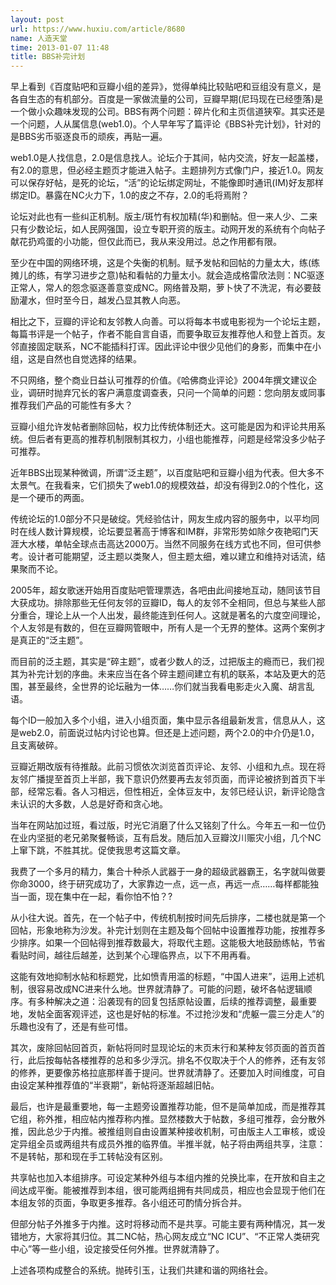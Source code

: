 ```yaml
---
layout: post
url: https://www.huxiu.com/article/8680
name: 人造天堂
time: 2013-01-07 11:48
title: BBS补完计划
---
```

早上看到《百度贴吧和豆瓣小组的差异》，觉得单纯比较贴吧和豆组没有意义，是各自生态的有机部分。百度是一家做流量的公司，豆瓣早期(尼玛现在已经堕落)是一个做小众趣味发现的公司。BBS有两个问题：碎片化和主页信道狭窄。其实还是一个问题，人从属信息(web1.0)。个人早年写了篇评论《BBS补完计划》，针对的是BBS劣币驱逐良币的顽疾，再贴一遍。

web1.0是人找信息，2.0是信息找人。论坛介于其间，帖内交流，好友一起盖楼，有2.0的意思，但必经主题页才能进入帖子。主题排列方式像门户，接近1.0。网友可以保存好帖，是死的论坛，“活”的论坛绑定网址，不能像即时通讯(IM)好友那样绑定ID。暴露在NC火力下，1.0的皮之不存，2.0的毛将焉附？

论坛对此也有一些纠正机制。版主/斑竹有权加精(华)和删帖。但一来人少、二来只有少数论坛，如人民网强国，设立专职开资的版主。动网开发的系统有个向帖子献花扔鸡蛋的小功能，但仅此而已，我从来没用过。总之作用都有限。

至少在中国的网络环境，这是个失衡的机制。赋予发帖和回帖的力量太大，练(练摊儿的练，有学习进步之意)帖和看帖的力量太小。就会造成格雷欣法则：NC驱逐正常人，常人的怨念驱逐善意变成NC。网络普及期，萝卜快了不洗泥，有必要鼓励灌水，但时至今日，越发凸显其教人向恶。

相比之下，豆瓣的评论和友邻教人向善。可以将每本书或电影视为一个论坛主题，每篇书评是一个帖子，作者不能自言自语，而要争取豆友推荐他人和登上首页。友邻直接固定联系，NC不能插科打诨。因此评论中很少见他们的身影，而集中在小组，这是自然也自觉选择的结果。

不只网络，整个商业日益认可推荐的价值。《哈佛商业评论》2004年撰文建议企业，调研时抛弃冗长的客户满意度调查表，只问一个简单的问题：您向朋友或同事推荐我们产品的可能性有多大？

豆瓣小组允许发帖者删除回帖，权力比传统体制还大。这可能是因为和评论共用系统。但后者有更高的推荐机制限制其权力，小组也能推荐，问题是经常没多少帖子可推荐。

近年BBS出现某种微调，所谓“泛主题”，以百度贴吧和豆瓣小组为代表。但大多不太景气。在我看来，它们损失了web1.0的规模效益，却没有得到2.0的个性化，这是一个硬币的两面。

传统论坛的1.0部分不只是破绽。凭经验估计，网友生成内容的服务中，以平均同时在线人数计算规模，论坛要显著高于博客和IM群，非常形势如除夕夜艳昭门天涯大水楼，单帖全球点击高达2000万。当然不同服务在线方式也不同，但可供参考。设计者可能期望，泛主题以类聚人，但主题太细，难以建立和维持对话流，结果聚而不论。

2005年，超女歌迷开始用百度贴吧管理票选，各吧由此间接地互动，随同该节目大获成功。排除那些无任何友邻的豆瓣ID，每人的友邻不全相同，但总与某些人部分重合，理论上从一个人出发，最终能连到任何人。这就是著名的六度空间理论，个人友邻是有数的，但在豆瓣网管眼中，所有人是一个无界的整体。这两个案例才是真正的“泛主题”。

而目前的泛主题，其实是“碎主题”，或者少数人的泛，过把版主的瘾而已，我们视其为补完计划的序曲。未来应当在各个碎主题间建立有机的联系，本站及更大的范围，甚至最终，全世界的论坛融为一体……你们就当我看电影走火入魔、胡言乱语。

每个ID一般加入多个小组，进入小组页面，集中显示各组最新发言，信息从人，这是web2.0，前面说过帖内讨论也算。但还是上述问题，两个2.0的中介仍是1.0，且支离破碎。

豆瓣近期改版有待推敲。此前习惯依次浏览首页评论、友邻、小组和九点。现在将友邻广播提至首页上半部，我下意识仍然要再去友邻页面，而评论被挤到首页下半部，经常忘看。各人习相远，但性相近，全体豆友中，友邻已经认识，新评论隐含未认识的大多数，人总是好奇和贪心地。

当年在网站加过班，看过版，时光它消磨了什么又铭刻了什么。今年五一和一位仍在业内坚挺的老兄弟聚餐畅谈，互有启发。随后加入豆瓣汶川赈灾小组，几个NC上窜下跳，不胜其扰。促使我思考这篇文章。

我费了一个多月的精力，集合十种杀人武器于一身的超级武器霸王，名字就叫做要你命3000，终于研究成功了，大家靠边一点，远一点，再远一点……每样都能独当一面，现在集中在一起，看你怕不怕？?

从小往大说。首先，在一个帖子中，传统机制按时间先后排序，二楼也就是第一个回帖，形象地称为沙发。补完计划则在主题及每个回帖中设置推荐功能，按推荐多少排序。如果一个回帖得到推荐数最大，将取代主题。这能极大地鼓励练帖，节省看贴时间，越往后越差，达到某个心理临界点，以下不用再看。

这能有效地抑制水帖和标题党，比如愤青用滥的标题，“中国人进来”，运用上述机制，很容易改成NC进来什么地。世界就清静了。可能的问题，破坏各帖逻辑顺序。有多种解决之道：沿袭现有的回复包括原帖设置，后续的推荐调整，最重要地，发帖全面客观评述，这也是好帖的标准。不过抢沙发和“虎躯一震三分走人”的乐趣也没有了，还是有些可惜。

其次，废除回帖回首页，新帖将同时显现论坛的末页末行和某种友邻页面的首页首行，此后按每帖各楼推荐的总和多少浮沉。排名不仅取决于个人的修养，还有友邻的修养，更要像苏格拉底那样善于提问。世界就清静了。还要加入时间维度，可自由设定某种推荐值的“半衰期”，新帖将逐渐超越旧帖。

最后，也许是最重要地，每一主题旁设置推荐功能，但不是简单加成，而是推荐其它组，称外推，相应帖内推荐称内推。显然楼数大于帖数，多组可推荐，会分散外推，因此总少于内推。被推组则自由设置某种接收机制，可由版主人工审核，或设定异组全员或两组共有成员外推的临界值。半推半就，帖子将由两组共享，注意：不是转帖，那和现在手工转帖没有区别。

共享帖也加入本组排序。可设定某种外组与本组内推的兑换比率，在开放和自主之间达成平衡。能被推荐到本组，很可能两组拥有共同成员，相应也会显现于他们在本组友邻的页面，争取更多推荐。各小组还可酌情分拆合并。

但部分帖子外推多于内推。这时将移动而不是共享。可能主要有两种情况，其一发错地方，大家将其归位。其二NC帖，热心网友成立“NC ICU”、“不正常人类研究中心”等一些小组，设定接受任何外推。世界就清静了。

上述各项构成整合的系统。抛砖引玉，让我们共建和谐的网络社会。

